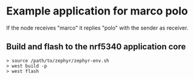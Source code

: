 # Example application for marco polo
If the node receives "marco" it replies "polo" with the sender as receiver.

## Build and flash to the nrf5340 application core

```
> source /path/to/zephyr/zephyr-env.sh
> west build -p
> west flash
```
